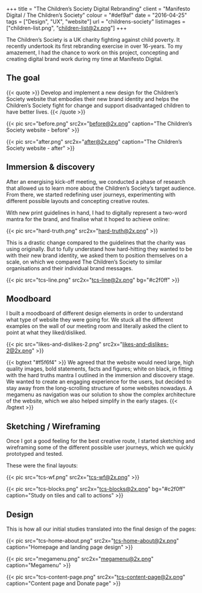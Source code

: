 +++
title = "The Children’s Society Digital Rebranding"
client = "Manifesto Digital / The Children’s Society"
colour = "#def9af"
date = "2016-04-25"
tags = ["Design", "UX", "website"]
url = "childrens-society"
listimages = ["children-list.png", "children-list@2x.png"]
+++

The Children’s Society is a UK charity fighting against child poverty. It recently undertook its first rebranding exercise in over 16-years. To my amazement, I had the chance to work on this project, concepting and creating digital brand work during my time at Manifesto Digital.

## The goal

{{< quote >}}
Develop and implement a new design for the Children’s Society website that embodies their new brand identity and helps the Children’s Society fight for change and support disadvantaged children to have better lives.
{{< /quote >}}

{{< pic src="before.png" src2x="before@2x.png" caption="The Children’s Society website - before" >}}

{{< pic src="after.png" src2x="after@2x.png" caption="The Children’s Society website - after" >}}

## Immersion & discovery

After an energising kick-off meeting, we conducted a phase of research that allowed us to learn more about the Children’s Society’s target audience. From there, we started redefining user journeys, experimenting with different possible layouts and concepting creative routes.

With new print guidelines in hand, I had to digitally represent a two-word mantra for the brand, and finalise what it hoped to achieve online:

{{< pic src="hard-truth.png" src2x="hard-truth@2x.png" >}}

This is a drastic change compared to the guidelines that the charity was using originally. But to fully understand how hard-hitting they wanted to be with their new brand identity, we asked them to position themselves on a scale, on which we compared The Children’s Society to similar organisations and their individual brand messages.


{{< pic src="tcs-line.png" src2x="tcs-line@2x.png" bg="#c2f0ff" >}}


## Moodboard

I built a moodboard of different design elements in order to understand what type of website they were going for. We stuck all the different examples on the wall of our meeting room and literally asked the client to point at what they liked/disliked.

{{< pic src="likes-and-dislikes-2.png" src2x="likes-and-dislikes-2@2x.png" >}}

{{< bgtext "#f5f6f4" >}}
We agreed that the website would need large, high quality images, bold statements, facts and figures; white on black, in fitting with the hard truths mantra I outlined in the immersion and discovery stage. We wanted to create an engaging experience for the users, but decided to stay away from the long-scrolling structure of some websites nowadays. A megamenu as navigation was our solution to show the complex architecture of the website, which we also helped simplify in the early stages. 
{{< /bgtext >}}


## Sketching / Wireframing
Once I got a good feeling for the best creative route, I started sketching and wireframing some of the different possible user journeys, which we quickly prototyped and tested.

These were the final layouts:

{{< pic src="tcs-wf.png" src2x="tcs-wf@2x.png" >}}

{{< pic src="tcs-blocks.png" src2x="tcs-blocks@2x.png" bg="#c2f0ff" caption="Study on tiles and call to actions" >}}


## Design 
This is how all our initial studies translated into the final design of the pages:

{{< pic src="tcs-home-about.png" src2x="tcs-home-about@2x.png" caption="Homepage and landing page design" >}}

{{< pic src="megamenu.png" src2x="megamenu@2x.png" caption="Megamenu" >}}

{{< pic src="tcs-content-page.png" src2x="tcs-content-page@2x.png" caption="Content page and Donate page" >}}
